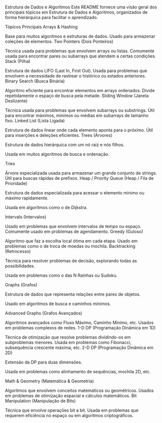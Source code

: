 Estrutura de Dados e Algoritmos
Este README fornece uma visão geral dos principais tópicos em Estrutura de Dados e Algoritmos, organizados de forma hierárquica para facilitar o aprendizado.

Tópicos Principais
Arrays & Hashing

Base para muitos algoritmos e estruturas de dados.
Usado para armazenar coleções de elementos.
Two Pointers (Dois Ponteiros)

Técnica usada para problemas que envolvem arrays ou listas.
Comumente usada para encontrar pares ou subarrays que atendem a certas condições.
Stack (Pilha)

Estrutura de dados LIFO (Last In, First Out).
Usada para problemas que envolvem a necessidade de rastrear o histórico ou estados anteriores.
Binary Search (Busca Binária)

Algoritmo eficiente para encontrar elementos em arrays ordenados.
Divide repetidamente o espaço de busca pela metade.
Sliding Window (Janela Deslizante)

Técnica usada para problemas que envolvem subarrays ou substrings.
Útil para encontrar máximos, mínimos ou médias em subarrays de tamanho fixo.
Linked List (Lista Ligada)

Estrutura de dados linear onde cada elemento aponta para o próximo.
Útil para inserções e deleções eficientes.
Trees (Árvores)

Estrutura de dados hierárquica com um nó raiz e nós filhos.

Usada em muitos algoritmos de busca e ordenação.

Tries

Árvore especializada usada para armazenar um grande conjunto de strings.
Útil para buscas rápidas de prefixos.
Heap / Priority Queue (Heap / Fila de Prioridade)

Estrutura de dados especializada para acessar o elemento mínimo ou máximo rapidamente.

Usada em algoritmos como o de Dijkstra.

Intervals (Intervalos)

Usado em problemas que envolvem intervalos de tempo ou espaço.
Comumente usado em problemas de agendamento.
Greedy (Guloso)

Algoritmo que faz a escolha local ótima em cada etapa.
Usado em problemas como o de troca de moedas ou mochila.
Backtracking (Retrocesso)

Técnica para resolver problemas de decisão, explorando todas as possibilidades.

Usada em problemas como o das N Rainhas ou Sudoku.

Graphs (Grafos)

Estrutura de dados que representa relações entre pares de objetos.

Usado em algoritmos de busca e caminhos mínimos.

Advanced Graphs (Grafos Avançados)

Algoritmos avançados como Fluxo Máximo, Caminho Mínimo, etc.
Usados em problemas complexos de redes.
1-D DP (Programação Dinâmica em 1D)

Técnica de otimização que resolve problemas dividindo-os em subproblemas menores.
Usada em problemas como Fibonacci, subsequência crescente máxima, etc.
2-D DP (Programação Dinâmica em 2D)

Extensão da DP para duas dimensões.

Usada em problemas como alinhamento de sequências, mochila 2D, etc.

Math & Geometry (Matemática & Geometria)

Algoritmos que envolvem conceitos matemáticos ou geométricos.
Usados em problemas de otimização espacial e cálculos matemáticos.
Bit Manipulation (Manipulação de Bits)

Técnica que envolve operações bit a bit.
Usada em problemas que requerem eficiência no espaço ou em algoritmos criptográficos.
